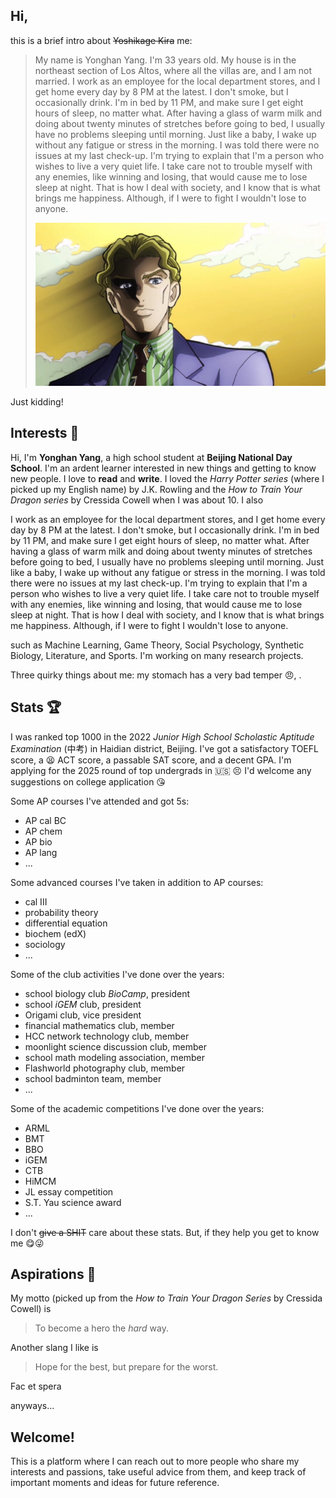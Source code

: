 ## Hi,
this is a brief intro about ~~Yoshikage Kira~~ me:
> My name is Yonghan Yang. I'm 33 years old. My house is in the northeast section of Los Altos, where all the villas are, and I am not married. I work as an employee for the local department stores, and I get home every day by 8 PM at the latest. I don't smoke, but I occasionally drink. I'm in bed by 11 PM, and make sure I get eight hours of sleep, no matter what. After having a glass of warm milk and doing about twenty minutes of stretches before going to bed, I usually have no problems sleeping until morning. Just like a baby, I wake up without any fatigue or stress in the morning. I was told there were no issues at my last check-up. I'm trying to explain that I'm a person who wishes to live a very quiet life. I take care not to trouble myself with any enemies, like winning and losing, that would cause me to lose sleep at night. That is how I deal with society, and I know that is what brings me happiness. Although, if I were to fight I wouldn't lose to anyone.
> <p align="center">
>   <img src="/assets/img/YoshikageKira.jpeg" style="zoom:80%;">
> </p>

Just kidding!

## Interests 🎇
Hi, I'm **Yonghan Yang**, a high school student at **Beijing National Day School**. I'm an ardent learner interested in new things and getting to know new people. I love to **read** and **write**. I loved the *Harry Potter series* (where I picked up my English name) by J.K. Rowling and the *How to Train Your Dragon series* by Cressida Cowell when I was about 10. I also 

I work as an employee for the local department stores, and I get home every day by 8 PM at the latest. I don't smoke, but I occasionally drink. I'm in bed by 11 PM, and make sure I get eight hours of sleep, no matter what. After having a glass of warm milk and doing about twenty minutes of stretches before going to bed, I usually have no problems sleeping until morning. Just like a baby, I wake up without any fatigue or stress in the morning. I was told there were no issues at my last check-up. I'm trying to explain that I'm a person who wishes to live a very quiet life. I take care not to trouble myself with any enemies, like winning and losing, that would cause me to lose sleep at night. That is how I deal with society, and I know that is what brings me happiness. Although, if I were to fight I wouldn't lose to anyone.


such as Machine Learning, Game Theory, Social Psychology, Synthetic Biology, Literature, and Sports. I'm working on many research projects.

Three quirky things about me: my stomach has a very bad temper 😠, .


## Stats 🏆
I was ranked top 1000 in the 2022 *Junior High School Scholastic Aptitude Examination* (中考) in Haidian district, Beijing. I've got a satisfactory TOEFL score, a 😫 ACT score, a passable SAT score, and a decent GPA. I'm applying for the 2025 round of top undergrads in 🇺🇸 😣 I'd welcome any suggestions on college application 😘

Some AP courses I've attended and got 5s:
* AP cal BC
* AP chem
* AP bio
* AP lang
* ...

Some advanced courses I've taken in addition to AP courses:
* cal III
* probability theory
* differential equation
* biochem (edX)
* sociology
* ...

Some of the club activities I've done over the years:
* school biology club *BioCamp*, president
* school *iGEM* club, president
* Origami club, vice president
* financial mathematics club, member
* HCC network technology club, member
* moonlight science discussion club, member
* school math modeling association, member
* Flashworld photography club, member
* school badminton team, member
* ...

Some of the academic competitions I've done over the years:
* ARML
* BMT
* BBO
* iGEM
* CTB
* HiMCM
* JL essay competition
* S.T. Yau science award
* ...

I don't ~~give a SHIT~~ care about these stats. But, if they help you get to know me 😋😜

## Aspirations 🎯

My motto (picked up from the *How to Train Your Dragon Series* by Cressida Cowell) is
> To become a hero the *hard* way.

Another slang I like is
> Hope for the best, but prepare for the worst.

Fac et spera

anyways...
## Welcome!

This is a platform where I can reach out to more people who share my interests and passions, take useful advice from them, and keep track of important moments and ideas for future reference.
